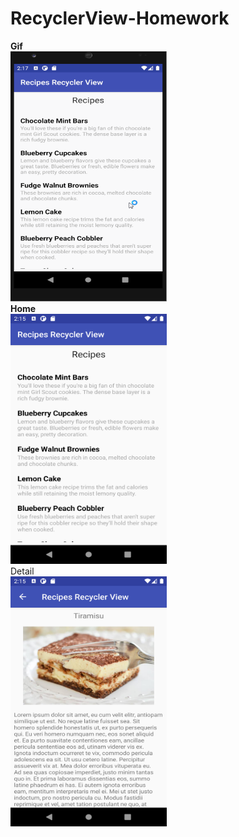 # RecyclerView-Homework
<b>Gif</b>
<br />
<img src="homework.gif" width="250" height="400">
<br />
<b>Home</b>
<br />
<img src="home.png" width="250" height="400">
<br />
Detail
<br />
<img src="detail.png" width="250" height="400">
<br />
